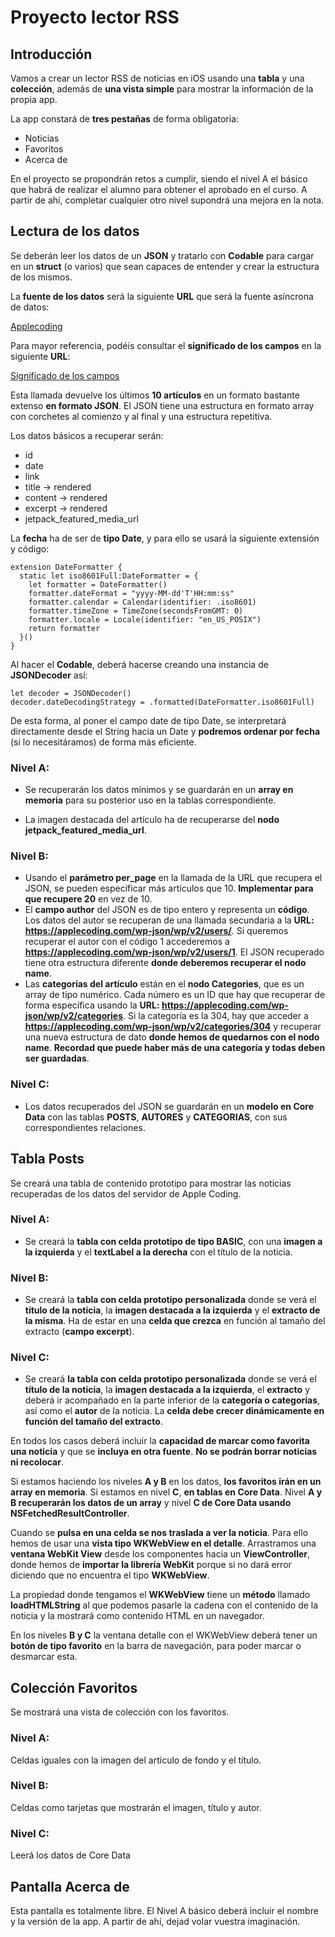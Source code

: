 # Proyecto lector RSS

## Introducción

Vamos a crear un lector RSS de noticias en iOS usando una **tabla** y una **colección**, además de **una vista simple** para mostrar la información de la propia app.

La app constará de **tres pestañas** de forma obligatoria:

- Noticias
- Favoritos
- Acerca de

En el proyecto se propondrán retos a cumplir, siendo el nivel A el básico que habrá de realizar el alumno para obtener el aprobado en el curso. A partir de ahí, completar cualquier otro nivel supondrá una mejora en la nota.

## Lectura de los datos

Se deberán leer los datos de un **JSON** y tratarlo con **Codable** para cargar en un **struct** (o varios) que sean capaces de entender y crear la estructura de los mismos.

La **fuente de los datos** será la siguiente **URL** que será la fuente asíncrona de datos:

[Applecoding](https://applecoding.com/wp-json/wp/v2/posts)

Para mayor referencia, podéis consultar el **significado de los campos** en la siguiente **URL**:

[Significado de los campos](https://developer.wordpress.org/rest-api/reference/posts/)

Esta llamada devuelve los últimos **10 artículos** en un formato bastante extenso **en formato JSON**. El JSON tiene una estructura en formato array con corchetes al comienzo y al final y una estructura repetitiva.

Los datos básicos a recuperar serán:

* id
* date
* link
* title -> rendered
* content -> rendered
* excerpt -> rendered
* jetpack_featured_media_url

La **fecha** ha de ser de **tipo Date**, y para ello se usará la siguiente extensión y código:

```
extension DateFormatter {
  static let iso8601Full:DateFormatter = {
    let formatter = DateFormatter()
    formatter.dateFormat = "yyyy-MM-dd'T'HH:mm:ss"
    formatter.calendar = Calendar(identifier: .iso8601)
    formatter.timeZone = TimeZone(secondsFromGMT: 0)
    formatter.locale = Locale(identifier: "en_US_POSIX")
    return formatter
  }()
}
```

Al hacer el **Codable**, deberá hacerse creando una instancia de **JSONDecoder** así:

```
let decoder = JSONDecoder()
decoder.dateDecodingStrategy = .formatted(DateFormatter.iso8601Full)
```

De esta forma, al poner el campo date de tipo Date, se interpretará directamente desde el String
hacia un Date y **podremos ordenar por fecha** (si lo necesitáramos) de forma más eficiente.

### Nivel A:

* Se recuperarán los datos mínimos y se guardarán en un **array en memoria** para su posterior uso en la tablas correspondiente.

* La imagen destacada del artículo ha de recuperarse del **nodo jetpack_featured_media_url**.

### Nivel B:

* Usando el **parámetro per_page** en la llamada de la URL que recupera el JSON, se pueden especificar más artículos que 10. **Implementar para que recupere 20** en vez de 10.
* El **campo author** del JSON es de tipo entero y representa un **código**. Los datos del autor se recuperan de una llamada secundaria a la **URL: https://applecoding.com/wp-json/wp/v2/users/**. Si queremos recuperar el autor con el código 1 accederemos a **https://applecoding.com/wp-json/wp/v2/users/1**. El JSON recuperado tiene otra estructura diferente **donde deberemos recuperar el nodo name**.
* Las **categorías del artículo** están en el **nodo Categories**, que es un array de tipo numérico. Cada número es un ID que hay que recuperar de forma específica usando la **URL: https://applecoding.com/wp-json/wp/v2/categories**. Si la categoría es la 304, hay que acceder a **https://applecoding.com/wp-json/wp/v2/categories/304** y recuperar una nueva estructura de dato **donde hemos de quedarnos con el nodo name**. **Recordad que puede haber más de una categoría y todas deben ser guardadas**.

### Nivel C:

- Los datos recuperados del JSON se guardarán en un **modelo en Core Data** con las tablas **POSTS**, **AUTORES** y **CATEGORIAS**, con sus correspondientes relaciones.

## Tabla Posts

Se creará una tabla de contenido prototipo para mostrar las noticias recuperadas de los datos del servidor de Apple Coding.

### Nivel A:

* Se creará la **tabla con celda prototipo de tipo BASIC**, con una **imagen a la izquierda** y el **textLabel a la derecha** con el título de la noticia.

### Nivel B:

* Se creará la **tabla con celda prototipo personalizada** donde se verá el **título de la noticia**, la **imagen destacada a la izquierda** y el **extracto de la misma**. Ha de estar en una **celda que crezca** en función al tamaño del extracto (**campo excerpt**).

### Nivel C:

* Se creará **la tabla con celda prototipo personalizada** donde se verá el **título de la noticia**, la **imagen destacada a la izquierda**, el **extracto** y deberá ir acompañado en la parte inferior de la **categoría o categorías**, así como el **autor** de la noticia. La **celda debe crecer dinámicamente en función del tamaño del extracto**.

En todos los casos deberá incluir la **capacidad de marcar como favorita una noticia** y que se **incluya en otra fuente**. **No se podrán borrar noticias ni recolocar**.

Si estamos haciendo los niveles **A y B** en los datos, **los favoritos irán en un array en memoria**. Si estamos en nivel **C**, **en tablas en Core Data**. Nivel **A y B recuperarán los datos de un array** y nivel **C de Core Data usando NSFetchedResultController**.

Cuando se **pulsa en una celda se nos traslada a ver la noticia**. Para ello hemos de usar una **vista tipo WKWebView en el detalle**. Arrastramos una **ventana WebKit View** desde los componentes hacia un **ViewController**, donde hemos de **importar la librería WebKit** porque si no dará error diciendo que no encuentra el tipo **WKWebView**.

La propiedad donde tengamos el **WKWebView** tiene un **método** llamado **loadHTMLString** al que podemos pasarle la cadena con el contenido de la noticia y la mostrará como contenido HTML en un navegador.

En los niveles **B y C** la ventana detalle con el WKWebView deberá tener un **botón de tipo favorito** en la barra de navegación, para poder marcar o desmarcar esta.

## Colección Favoritos

Se mostrará una vista de colección con los favoritos.

### Nivel A:

Celdas iguales con la imagen del artículo de fondo y el título.

### Nivel B:

Celdas como tarjetas que mostrarán el imagen, título y autor.

### Nivel C:

Leerá los datos de Core Data

## Pantalla Acerca de

Esta pantalla es totalmente libre. El Nivel A básico deberá incluir el nombre y la versión de la app. A partir de ahí, dejad volar vuestra imaginación.
